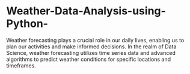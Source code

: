 # Weather-Data-Analysis-using-Python-
Weather forecasting plays a crucial role in our daily lives, enabling us to plan our activities and make informed decisions. In the realm of Data Science, weather forecasting utilizes time series data and advanced algorithms to predict weather conditions for specific locations and timeframes.
